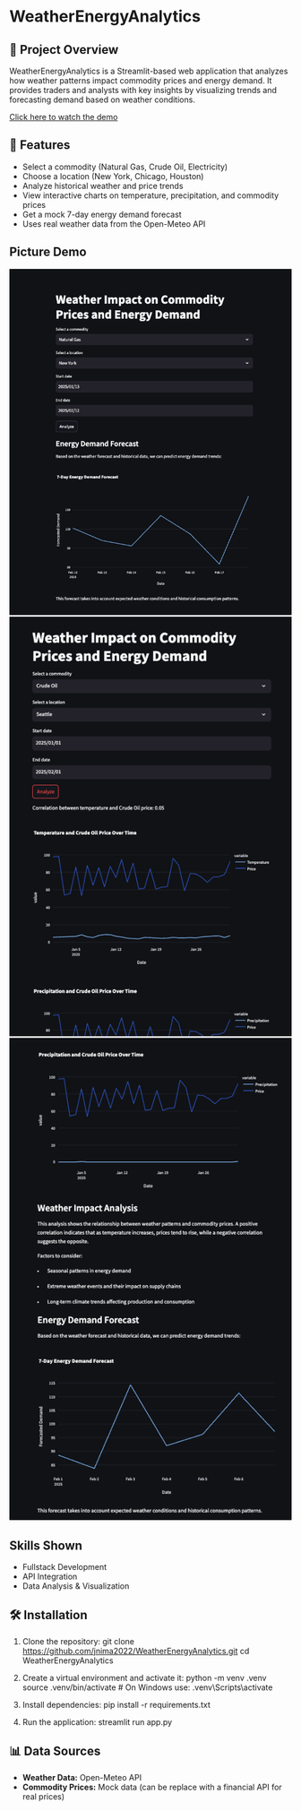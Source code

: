 # WeatherEnergyAnalytics

## 📌 Project Overview
WeatherEnergyAnalytics is a Streamlit-based web application that analyzes how weather patterns impact commodity prices and energy demand. It provides traders and analysts with key insights by visualizing trends and forecasting demand based on weather conditions.

[Click here to watch the demo](https://github.com/jnima2022/WeatherEnergyAnalytics/issues/1#issue-2849892519)

## 🚀 Features
- Select a commodity (Natural Gas, Crude Oil, Electricity)
- Choose a location (New York, Chicago, Houston)
- Analyze historical weather and price trends
- View interactive charts on temperature, precipitation, and commodity prices
- Get a mock 7-day energy demand forecast
- Uses real weather data from the Open-Meteo API

## Picture Demo
![Welcome UI](media/welcomeui.png)
![Demo1](media/ex1.png)
![Demo1.1](media/ex2.png)

## Skills Shown
- Fullstack Development
- API Integration
- Data Analysis & Visualization

## 🛠 Installation
1. Clone the repository:
   git clone https://github.com/jnima2022/WeatherEnergyAnalytics.git
   cd WeatherEnergyAnalytics

2. Create a virtual environment and activate it:
   python -m venv .venv
   source .venv/bin/activate  # On Windows use: .venv\Scripts\activate

3. Install dependencies:
   pip install -r requirements.txt

4. Run the application:
   streamlit run app.py

## 📊 Data Sources
- **Weather Data:** Open-Meteo API
- **Commodity Prices:** Mock data (can be replace with a financial API for real prices)